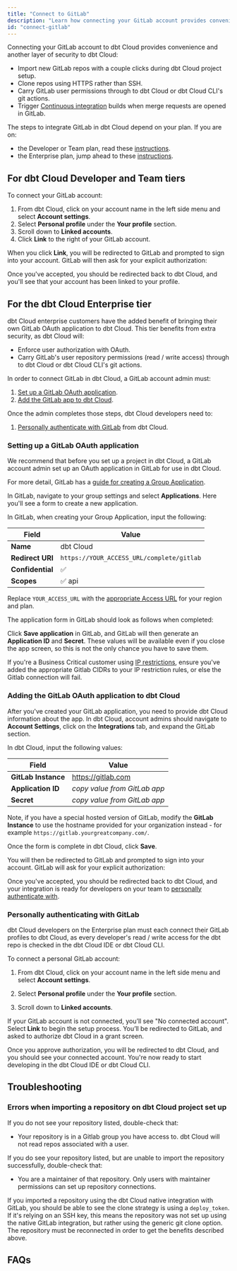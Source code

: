 ```yaml
---
title: "Connect to GitLab"
description: "Learn how connecting your GitLab account provides convenience and another layer of security to dbt Cloud."
id: "connect-gitlab"
---
```



Connecting your GitLab account to dbt Cloud provides convenience and another layer of security to dbt Cloud:
- Import new GitLab repos with a couple clicks during dbt Cloud project setup.
- Clone repos using HTTPS rather than SSH.
- Carry GitLab user permissions through to dbt Cloud or dbt Cloud CLI's git actions.
- Trigger [Continuous integration](/docs/deploy/continuous-integration) builds when merge requests are opened in GitLab.

The steps to integrate GitLab in dbt Cloud depend on your plan. If you are on:
- the Developer or Team plan, read these [instructions](#for-dbt-cloud-developer-and-team-tiers).
- the Enterprise plan, jump ahead to these [instructions](#for-the-dbt-cloud-enterprise-tier).

## For dbt Cloud Developer and Team tiers

To connect your GitLab account:
1. From dbt Cloud, click on your account name in the left side menu and select **Account settings**. 
2. Select **Personal profile** under the **Your profile** section.
3. Scroll down to **Linked accounts**.
4. Click **Link** to the right of your GitLab account.

<Lightbox src="/img/docs/dbt-cloud/cloud-configuring-dbt-cloud/connecting-github/github-connect.png" title="The Personal profile settings with the Linked Accounts section of the user profile"/>

When you click **Link**, you will be redirected to GitLab and prompted to sign into your account. GitLab will then ask for your explicit authorization:

<Lightbox src="/img/docs/dbt-cloud/connecting-gitlab/GitLab-Auth.png" title="GitLab Authorization Screen" />

Once you've accepted, you should be redirected back to dbt Cloud, and you'll see that your account has been linked to your profile.


## For the dbt Cloud Enterprise tier

dbt Cloud enterprise customers have the added benefit of bringing their own GitLab OAuth application to dbt Cloud. This tier benefits from extra security, as dbt Cloud will:
- Enforce user authorization with OAuth.
- Carry GitLab's user repository permissions (read / write access) through to dbt Cloud or dbt Cloud CLI's git actions.

In order to connect GitLab in dbt Cloud, a GitLab account admin must:
1. [Set up a GitLab OAuth application](#setting-up-a-gitlab-oauth-application).
2. [Add the GitLab app to dbt Cloud](#adding-the-gitlab-oauth-application-to-dbt-cloud).

Once the admin completes those steps, dbt Cloud developers need to:
1. [Personally authenticate with GitLab](#personally-authenticating-with-gitlab) from dbt Cloud.


### Setting up a GitLab OAuth application
We recommend that before you set up a project in dbt Cloud, a GitLab account admin set up an OAuth application in GitLab for use in dbt Cloud.

For more detail, GitLab has a [guide for creating a Group Application](https://docs.gitlab.com/ee/integration/oauth_provider.html#group-owned-applications).

In GitLab, navigate to your group settings and select **Applications**. Here you'll see a form to create a new application.

<Lightbox src="/img/docs/dbt-cloud/connecting-gitlab/gitlab nav.gif" title="GitLab application navigation"/>

In GitLab, when creating your Group Application, input the following:

| Field | Value |
| ------ | ----- |
| **Name** | dbt Cloud |
| **Redirect URI** | `https://YOUR_ACCESS_URL/complete/gitlab` |
| **Confidential** | ✅ |
| **Scopes** | ✅ api |

Replace `YOUR_ACCESS_URL` with the [appropriate Access URL](/docs/cloud/about-cloud/access-regions-ip-addresses) for your region and plan.

The application form in GitLab should look as follows when completed:

<Lightbox src="/img/docs/dbt-cloud/connecting-gitlab/gitlab app.png" title="GitLab group owned application form"/>

Click **Save application** in GitLab, and GitLab will then generate an **Application ID** and **Secret**. These values will be available even if you close the app screen, so this is not the only chance you have to save them.

If you're a Business Critical customer using [IP restrictions](/docs/cloud/secure/ip-restrictions), ensure you've added the appropriate Gitlab CIDRs to your IP restriction rules, or else the Gitlab connection will fail.

### Adding the GitLab OAuth application to dbt Cloud
After you've created your GitLab application, you need to provide dbt Cloud information about the app. In dbt Cloud, account admins should navigate to **Account Settings**, click on the **Integrations** tab, and expand the GitLab section.

<Lightbox src="/img/docs/dbt-cloud/connecting-gitlab/GitLab-Navigation.gif" title="Navigating to the GitLab Integration in dbt Cloud"/>

In dbt Cloud, input the following values:

| Field | Value |
| ------ | ----- |
| **GitLab Instance** | https://gitlab.com |
| **Application ID** | *copy value from GitLab app* |
| **Secret** | *copy value from GitLab app* |

Note, if you have a special hosted version of GitLab, modify the **GitLab Instance** to use the hostname provided for your organization instead - for example `https://gitlab.yourgreatcompany.com/`.

Once the form is complete in dbt Cloud, click **Save**.

You will then be redirected to GitLab and prompted to sign into your account. GitLab will ask for your explicit authorization:

<Lightbox src="/img/docs/dbt-cloud/connecting-gitlab/GitLab-Auth.png" title="GitLab Authorization Screen" />

Once you've accepted, you should be redirected back to dbt Cloud, and your integration is ready for developers on your team to [personally authenticate with](#personally-authenticating-with-gitlab).

### Personally authenticating with GitLab
dbt Cloud developers on the Enterprise plan must each connect their GitLab profiles to dbt Cloud, as every developer's read / write access for the dbt repo is checked in the dbt Cloud IDE or dbt Cloud CLI.

To connect a personal GitLab account:

1. From dbt Cloud, click on your account name in the left side menu and select **Account settings**.

2. Select **Personal profile** under the **Your profile** section.

3. Scroll down to **Linked accounts**.

If your GitLab account is not connected, you’ll see "No connected account". Select **Link** to begin the setup process. You’ll be redirected to GitLab, and asked to authorize dbt Cloud in a grant screen.

<Lightbox src="/img/docs/dbt-cloud/connecting-gitlab/GitLab-Auth.png" title="Authorizing the dbt Cloud app for developers" />

Once you approve authorization, you will be redirected to dbt Cloud, and you should see your connected account. You're now ready to start developing in the dbt Cloud IDE or dbt Cloud CLI.


## Troubleshooting

### Errors when importing a repository on dbt Cloud project set up
If you do not see your repository listed, double-check that:
- Your repository is in a Gitlab group you have access to. dbt Cloud will not read repos associated with a user.

If you do see your repository listed, but are unable to import the repository successfully, double-check that:
- You are a maintainer of that repository. Only users with maintainer permissions can set up repository connections.

If you imported a repository using the dbt Cloud native integration with GitLab, you should be able to see the clone strategy is using a `deploy_token`. If it's relying on an SSH key, this means the repository was not set up using the native GitLab integration, but rather using the generic git clone option. The repository must be reconnected in order to get the benefits described above.

## FAQs

<FAQ path="Git/gitignore"/>
<FAQ path="Git/gitlab-authentication"/>
<FAQ path="Git/gitlab-selfhosted"/>
<FAQ path="Git/git-migration"/>
